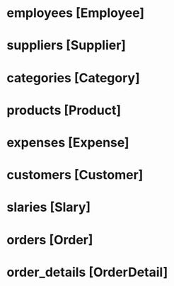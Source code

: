 # employees [Employee]
<!-- id
name
email
phone
address
salary
photo
nid
joinging_date -->

# suppliers [Supplier]
<!-- id
name
email
phone
address
photo
shop_name -->

# categories [Category]
<!-- id
name -->

# products [Product]
<!-- id
name
code
root
buying_date
quantity
image
buying_price
selling_price
category_id
supplier_id -->

# expenses [Expense]
<!-- id
details
amount
date
name -->

# customers [Customer]
<!-- id
name
email
phone
address
photo -->

# slaries [Slary]
<!-- id
amount
date
month
year
demployee_id -->

# orders [Order]
<!-- id
qty
sub_total
vat
total
pay
due
pay_by
order_date
month
year
customer_id -->

# order_details [OrderDetail]
<!-- id
quantity
price
sub_total
product_id
order_id -->

<!-- #  |--------------------------------------------------------------------------|
#  |TABLES                   #TABLES                             #TABLES      |
#  |--------------------------------------------------------------------------|
#  |users	    hasOne	    profile	            belongsTo	    users         |
#  |employees	hasMany	    slaries	            belongsTo	    employees     |
#  |suppliers	hasMany	    products	        belongsTo	    suppliers     |
#  |categories	hasMany	    products	        belongsTo	    categories    |
#  |products	hasMany	    order_details	    belongsTo	    products      |
#  |customers	hasMany	    orders	            belongsTo	    customers     |
#  |orders	    hasMany	    order_details	    belongsTo	    orders        |
#  |--------------------------------------------------------------------------| -->


<!-- Home
Employee
Supplier
Category
Product
Expense
Customer
Slarie
Order
OrderDetail
Setting -->